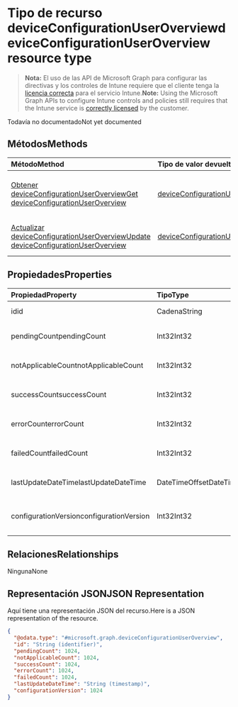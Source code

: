 # <a name="deviceconfigurationuseroverview-resource-type"></a><span data-ttu-id="279a0-101">Tipo de recurso deviceConfigurationUserOverview</span><span class="sxs-lookup"><span data-stu-id="279a0-101">deviceConfigurationUserOverview resource type</span></span>

> <span data-ttu-id="279a0-102">**Nota:** El uso de las API de Microsoft Graph para configurar las directivas y los controles de Intune requiere que el cliente tenga la [licencia correcta](https://go.microsoft.com/fwlink/?linkid=839381) para el servicio Intune.</span><span class="sxs-lookup"><span data-stu-id="279a0-102">**Note:** Using the Microsoft Graph APIs to configure Intune controls and policies still requires that the Intune service is [correctly licensed](https://go.microsoft.com/fwlink/?linkid=839381) by the customer.</span></span>

<span data-ttu-id="279a0-103">Todavía no documentado</span><span class="sxs-lookup"><span data-stu-id="279a0-103">Not yet documented</span></span>
## <a name="methods"></a><span data-ttu-id="279a0-104">Métodos</span><span class="sxs-lookup"><span data-stu-id="279a0-104">Methods</span></span>
|<span data-ttu-id="279a0-105">Método</span><span class="sxs-lookup"><span data-stu-id="279a0-105">Method</span></span>|<span data-ttu-id="279a0-106">Tipo de valor devuelto</span><span class="sxs-lookup"><span data-stu-id="279a0-106">Return Type</span></span>|<span data-ttu-id="279a0-107">Descripción</span><span class="sxs-lookup"><span data-stu-id="279a0-107">Description</span></span>|
|:---|:---|:---|
|[<span data-ttu-id="279a0-108">Obtener deviceConfigurationUserOverview</span><span class="sxs-lookup"><span data-stu-id="279a0-108">Get deviceConfigurationUserOverview</span></span>](../api/intune_deviceconfig_deviceconfigurationuseroverview_get.md)|[<span data-ttu-id="279a0-109">deviceConfigurationUserOverview</span><span class="sxs-lookup"><span data-stu-id="279a0-109">deviceConfigurationUserOverview</span></span>](../resources/intune_deviceconfig_deviceconfigurationuseroverview.md)|<span data-ttu-id="279a0-110">Lea las propiedades y las relaciones del objeto [deviceConfigurationUserOverview](../resources/intune_deviceconfig_deviceconfigurationuseroverview.md).</span><span class="sxs-lookup"><span data-stu-id="279a0-110">Read properties and relationships of the [deviceConfigurationUserOverview](../resources/intune_deviceconfig_deviceconfigurationuseroverview.md) object.</span></span>|
|[<span data-ttu-id="279a0-111">Actualizar deviceConfigurationUserOverview</span><span class="sxs-lookup"><span data-stu-id="279a0-111">Update deviceConfigurationUserOverview</span></span>](../api/intune_deviceconfig_deviceconfigurationuseroverview_update.md)|[<span data-ttu-id="279a0-112">deviceConfigurationUserOverview</span><span class="sxs-lookup"><span data-stu-id="279a0-112">deviceConfigurationUserOverview</span></span>](../resources/intune_deviceconfig_deviceconfigurationuseroverview.md)|<span data-ttu-id="279a0-113">Actualice las propiedades de un objeto [deviceConfigurationUserOverview](../resources/intune_deviceconfig_deviceconfigurationuseroverview.md).</span><span class="sxs-lookup"><span data-stu-id="279a0-113">Update the properties of a [deviceConfigurationUserOverview](../resources/intune_deviceconfig_deviceconfigurationuseroverview.md) object.</span></span>|

## <a name="properties"></a><span data-ttu-id="279a0-114">Propiedades</span><span class="sxs-lookup"><span data-stu-id="279a0-114">Properties</span></span>
|<span data-ttu-id="279a0-115">Propiedad</span><span class="sxs-lookup"><span data-stu-id="279a0-115">Property</span></span>|<span data-ttu-id="279a0-116">Tipo</span><span class="sxs-lookup"><span data-stu-id="279a0-116">Type</span></span>|<span data-ttu-id="279a0-117">Descripción</span><span class="sxs-lookup"><span data-stu-id="279a0-117">Description</span></span>|
|:---|:---|:---|
|<span data-ttu-id="279a0-118">id</span><span class="sxs-lookup"><span data-stu-id="279a0-118">id</span></span>|<span data-ttu-id="279a0-119">Cadena</span><span class="sxs-lookup"><span data-stu-id="279a0-119">String</span></span>|<span data-ttu-id="279a0-120">Clave de la entidad.</span><span class="sxs-lookup"><span data-stu-id="279a0-120">Key of the entity.</span></span>|
|<span data-ttu-id="279a0-121">pendingCount</span><span class="sxs-lookup"><span data-stu-id="279a0-121">pendingCount</span></span>|<span data-ttu-id="279a0-122">Int32</span><span class="sxs-lookup"><span data-stu-id="279a0-122">Int32</span></span>|<span data-ttu-id="279a0-123">Número de usuarios pendientes</span><span class="sxs-lookup"><span data-stu-id="279a0-123">Number of pending Users</span></span>|
|<span data-ttu-id="279a0-124">notApplicableCount</span><span class="sxs-lookup"><span data-stu-id="279a0-124">notApplicableCount</span></span>|<span data-ttu-id="279a0-125">Int32</span><span class="sxs-lookup"><span data-stu-id="279a0-125">Int32</span></span>|<span data-ttu-id="279a0-126">Número de usuarios no aplicables</span><span class="sxs-lookup"><span data-stu-id="279a0-126">Number of not applicable users.</span></span>|
|<span data-ttu-id="279a0-127">successCount</span><span class="sxs-lookup"><span data-stu-id="279a0-127">successCount</span></span>|<span data-ttu-id="279a0-128">Int32</span><span class="sxs-lookup"><span data-stu-id="279a0-128">Int32</span></span>|<span data-ttu-id="279a0-129">Número de usuarios correctos</span><span class="sxs-lookup"><span data-stu-id="279a0-129">Number of succeeded Users</span></span>|
|<span data-ttu-id="279a0-130">errorCount</span><span class="sxs-lookup"><span data-stu-id="279a0-130">errorCount</span></span>|<span data-ttu-id="279a0-131">Int32</span><span class="sxs-lookup"><span data-stu-id="279a0-131">Int32</span></span>|<span data-ttu-id="279a0-132">Número de usuarios con error</span><span class="sxs-lookup"><span data-stu-id="279a0-132">Number of error Users</span></span>|
|<span data-ttu-id="279a0-133">failedCount</span><span class="sxs-lookup"><span data-stu-id="279a0-133">failedCount</span></span>|<span data-ttu-id="279a0-134">Int32</span><span class="sxs-lookup"><span data-stu-id="279a0-134">Int32</span></span>|<span data-ttu-id="279a0-135">Número de usuarios erróneos</span><span class="sxs-lookup"><span data-stu-id="279a0-135">Number of failed Users</span></span>|
|<span data-ttu-id="279a0-136">lastUpdateDateTime</span><span class="sxs-lookup"><span data-stu-id="279a0-136">lastUpdateDateTime</span></span>|<span data-ttu-id="279a0-137">DateTimeOffset</span><span class="sxs-lookup"><span data-stu-id="279a0-137">DateTimeOffset</span></span>|<span data-ttu-id="279a0-138">Última hora de actualización</span><span class="sxs-lookup"><span data-stu-id="279a0-138">Last update time</span></span>|
|<span data-ttu-id="279a0-139">configurationVersion</span><span class="sxs-lookup"><span data-stu-id="279a0-139">configurationVersion</span></span>|<span data-ttu-id="279a0-140">Int32</span><span class="sxs-lookup"><span data-stu-id="279a0-140">Int32</span></span>|<span data-ttu-id="279a0-141">Versión de la directiva para esa información general</span><span class="sxs-lookup"><span data-stu-id="279a0-141">Version of the policy for that overview</span></span>|

## <a name="relationships"></a><span data-ttu-id="279a0-142">Relaciones</span><span class="sxs-lookup"><span data-stu-id="279a0-142">Relationships</span></span>
<span data-ttu-id="279a0-143">Ninguna</span><span class="sxs-lookup"><span data-stu-id="279a0-143">None</span></span>
## <a name="json-representation"></a><span data-ttu-id="279a0-144">Representación JSON</span><span class="sxs-lookup"><span data-stu-id="279a0-144">JSON Representation</span></span>
<span data-ttu-id="279a0-145">Aquí tiene una representación JSON del recurso.</span><span class="sxs-lookup"><span data-stu-id="279a0-145">Here is a JSON representation of the resource.</span></span>
<!--{
  "blockType": "resource",
  "baseType": "microsoft.graph.entity",
  "keyProperty": "id",
  "@odata.type": "microsoft.graph.deviceConfigurationUserOverview"
}-->
``` json
{
  "@odata.type": "#microsoft.graph.deviceConfigurationUserOverview",
  "id": "String (identifier)",
  "pendingCount": 1024,
  "notApplicableCount": 1024,
  "successCount": 1024,
  "errorCount": 1024,
  "failedCount": 1024,
  "lastUpdateDateTime": "String (timestamp)",
  "configurationVersion": 1024
}
```









